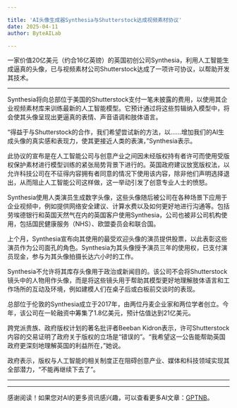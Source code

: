 ```yaml
---

title: 'AI头像生成器Synthesia与Shutterstock达成视频素材协议'
date: 2025-04-11
author: ByteAILab

---
```


一家价值20亿美元（约合16亿英镑）的英国初创公司Synthesia，利用人工智能生成逼真的头像，已与视频素材公司Shutterstock达成了一项许可协议，以帮助开发其技术。

---
Synthesia将向总部位于美国的Shutterstock支付一笔未披露的费用，以使用其企业视频素材库来训练最新的人工智能模型。它预计通过将这些剪辑纳入模型中，将会使其头像呈现出更逼真的表情、声音语调和肢体语言。 

“得益于与Shutterstock的合作，我们希望尝试新的方法，以……增加我们的AI生成头像的真实感和表现力，使其更接近人类的表演，”Synthesia表示。 

此协议的宣布是在人工智能公司与创意产业之间因未经版权持有者许可而使用受版权保护素材进行模型训练的紧张局势背景下进行的。英国政府建议放宽版权法，以允许科技公司在不征得内容拥有者同意的情况下使用该内容，除非他们声明选择退出，从而阻止人工智能公司这样做，这一举动引发了创意专业人士的愤怒。 

Synthesia使用人类演员生成数字头像，这些头像随后被公司在各种场景下应用于企业视频中，例如提供网络安全建议、计算水费以及如何更好地进行沟通等。包括劳埃德银行和英国天然气在内的英国客户使用Synthesia，公司也被非公司机构使用，包括国民健康服务（NHS）、欧盟委员会和联合国。 

上个月，Synthesia宣布向其使用的最受欢迎头像的演员提供股票，以此表彰这些演员作为公司面孔的角色。Synthesia为其头像授予演员三年的使用权，已支付演员现金，参与为其头像拍摄长达六小时的工作。 

Synthesia不允许将其库存头像用于政治或新闻目的。该公司不会将Shutterstock镜头中的人物用作头像，而是将这些镜头用于帮助其模型更好地理解肢体语言和工作场所的互动及环境，例如建模人们在桌子后或白板前交谈时的表现。 

总部位于伦敦的Synthesia成立于2017年，由两位丹麦企业家和两位学者创立。今年，该公司在一轮融资中筹集了1.8亿美元，预计估值达到21亿美元。 

跨党派贵族、政府版权计划的著名批评者Beeban Kidron表示，许可Shutterstock内容的交易证明了政府关于版权的立场是“错误的”。“我希望这一公告能帮助英国政府更深刻地理解英国的利益所在，”她说。 

政府表示，版权与人工智能的相关制度正在阻碍创意产业、媒体和科技领域实现其全部潜力，“不能再继续下去了”。

---
---
感谢阅读！如果您对AI的更多资讯感兴趣，可以查看更多AI文章：[GPTNB](https://gptnb.com)。